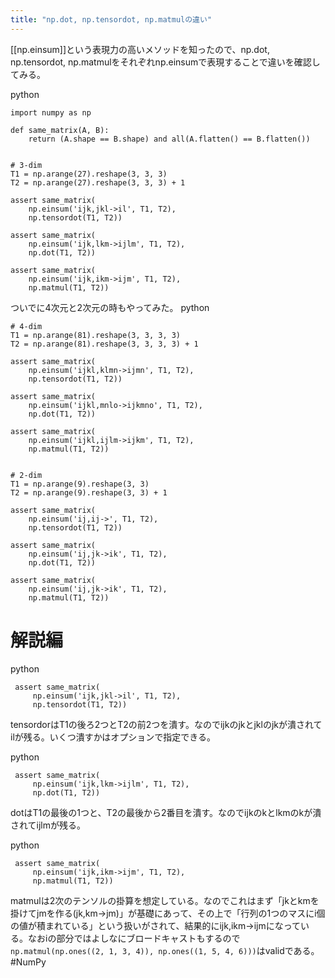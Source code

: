```yaml
---
title: "np.dot, np.tensordot, np.matmulの違い"
---
```


[[np.einsum]]という表現力の高いメソッドを知ったので、np.dot, np.tensordot, np.matmulをそれぞれnp.einsumで表現することで違いを確認してみる。


python

```
import numpy as np

def same_matrix(A, B):
    return (A.shape == B.shape) and all(A.flatten() == B.flatten())


# 3-dim
T1 = np.arange(27).reshape(3, 3, 3)
T2 = np.arange(27).reshape(3, 3, 3) + 1

assert same_matrix(
    np.einsum('ijk,jkl->il', T1, T2),
    np.tensordot(T1, T2))

assert same_matrix(
    np.einsum('ijk,lkm->ijlm', T1, T2),
    np.dot(T1, T2))

assert same_matrix(
    np.einsum('ijk,ikm->ijm', T1, T2),
    np.matmul(T1, T2))
```


ついでに4次元と2次元の時もやってみた。
python

```
# 4-dim
T1 = np.arange(81).reshape(3, 3, 3, 3)
T2 = np.arange(81).reshape(3, 3, 3, 3) + 1

assert same_matrix(
    np.einsum('ijkl,klmn->ijmn', T1, T2),
    np.tensordot(T1, T2))

assert same_matrix(
    np.einsum('ijkl,mnlo->ijkmno', T1, T2),
    np.dot(T1, T2))

assert same_matrix(
    np.einsum('ijkl,ijlm->ijkm', T1, T2),
    np.matmul(T1, T2))


# 2-dim
T1 = np.arange(9).reshape(3, 3)
T2 = np.arange(9).reshape(3, 3) + 1

assert same_matrix(
    np.einsum('ij,ij->', T1, T2),
    np.tensordot(T1, T2))

assert same_matrix(
    np.einsum('ij,jk->ik', T1, T2),
    np.dot(T1, T2))

assert same_matrix(
    np.einsum('ij,jk->ik', T1, T2),
    np.matmul(T1, T2))
```



# 解説編

python

```
 assert same_matrix(
     np.einsum('ijk,jkl->il', T1, T2),
     np.tensordot(T1, T2))
```


tensordorはT1の後ろ2つとT2の前2つを潰す。なのでijkのjkとjklのjkが潰されてilが残る。いくつ潰すかはオプションで指定できる。

python

```
 assert same_matrix(
     np.einsum('ijk,lkm->ijlm', T1, T2),
     np.dot(T1, T2))
```


dotはT1の最後の1つと、T2の最後から2番目を潰す。なのでijkのkとlkmのkが潰されてijlmが残る。

python

```
 assert same_matrix(
     np.einsum('ijk,ikm->ijm', T1, T2),
     np.matmul(T1, T2))
```


matmulは2次のテンソルの掛算を想定している。なのでこれはまず「jkとkmを掛けてjmを作る(jk,km->jm)」が基礎にあって、その上で「行列の1つのマスにi個の値が積まれている」という扱いがされて、結果的にijk,ikm->ijmになっている。なおiの部分ではよしなにブロードキャストもするので`np.matmul(np.ones((2, 1, 3, 4)), np.ones((1, 5, 4, 6)))`はvalidである。
#NumPy